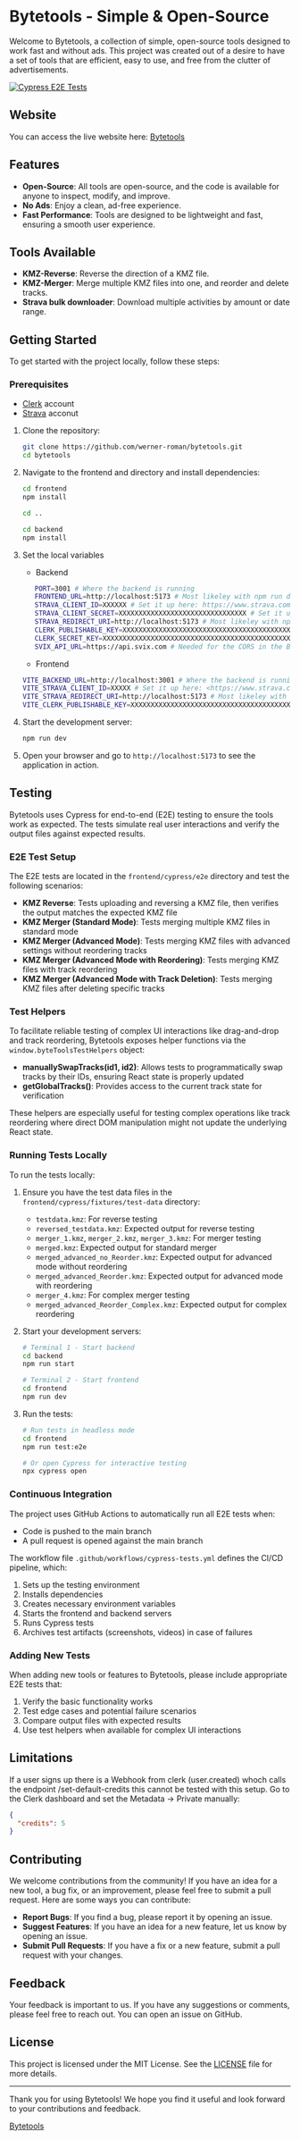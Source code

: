 # Bytetools - Simple & Open-Source

Welcome to Bytetools, a collection of simple, open-source tools designed to work fast and without ads. This project was created out of a desire to have a set of tools that are efficient, easy to use, and free from the clutter of advertisements.

[![Cypress E2E Tests](https://github.com/werner-roman/bytetools/actions/workflows/cypress-tests.yml/badge.svg)](https://github.com/werner-roman/bytetools/actions/workflows/cypress-tests.yml)

## Website

You can access the live website here: [Bytetools](https://bytetools.org)

## Features

- **Open-Source**: All tools are open-source, and the code is available for anyone to inspect, modify, and improve.
- **No Ads**: Enjoy a clean, ad-free experience.
- **Fast Performance**: Tools are designed to be lightweight and fast, ensuring a smooth user experience.

## Tools Available

- **KMZ-Reverse**: Reverse the direction of a KMZ file.
- **KMZ-Merger**: Merge multiple KMZ files into one, and reorder and delete tracks.
- **Strava bulk downloader**: Download multiple activities by amount or date range.

## Getting Started

To get started with the project locally, follow these steps:

### Prerequisites

- [Clerk](https://clerk.com) account
- [Strava](https://strava.com) acconut

1. Clone the repository:

   ```sh
   git clone https://github.com/werner-roman/bytetools.git
   cd bytetools
   ```

2. Navigate to the frontend and  directory and install dependencies:

   ```sh
   cd frontend
   npm install
   
   cd ..
   
   cd backend
   npm install
   ```

3. Set the local variables
   - Backend

   ```sh
      PORT=3001 # Where the backend is running
      FRONTEND_URL=http://localhost:5173 # Most likeley with npm run dev (vite)
      STRAVA_CLIENT_ID=XXXXXX # Set it up here: https://www.strava.com/settings/api
      STRAVA_CLIENT_SECRET=XXXXXXXXXXXXXXXXXXXXXXXXXXXXXXXX # Set it up here: https://www.strava.com/settings/api
      STRAVA_REDIRECT_URI=http://localhost:5173 # Most likeley with npm run dev (vite)
      CLERK_PUBLISHABLE_KEY=XXXXXXXXXXXXXXXXXXXXXXXXXXXXXXXXXXXXXXXXXXXXXXXXXXXXXXXXXXXX # Set it up here: https://dashboard.clerk.com/ -> Configure -> API Keys
      CLERK_SECRET_KEY=XXXXXXXXXXXXXXXXXXXXXXXXXXXXXXXXXXXXXXXXXXXXXXXXXX # Set it up here: https://dashboard.clerk.com/ -> Configure -> API Keys
      SVIX_API_URL=https://api.svix.com # Needed for the CORS in the Backend - Webhook by Clerk
   ```

   - Frontend
  
   ```sh
   VITE_BACKEND_URL=http://localhost:3001 # Where the backend is running
   VITE_STRAVA_CLIENT_ID=XXXXX # Set it up here: <https://www.strava.com/settings/api>
   VITE_STRAVA_REDIRECT_URI=http://localhost:5173 # Most likeley with npm run dev (vite)
   VITE_CLERK_PUBLISHABLE_KEY=XXXXXXXXXXXXXXXXXXXXXXXXXXXXXXXXXXXXXXXXXXXXXXXXXXXXXXXXXXXX # Set it up here: https://dashboard.clerk.com/ -> Configure -> API Keys
   ```

4. Start the development server:

   ```sh
   npm run dev
   ```

5. Open your browser and go to `http://localhost:5173` to see the application in action.

## Testing

Bytetools uses Cypress for end-to-end (E2E) testing to ensure the tools work as expected. The tests simulate real user interactions and verify the output files against expected results.

### E2E Test Setup

The E2E tests are located in the `frontend/cypress/e2e` directory and test the following scenarios:

- **KMZ Reverse**: Tests uploading and reversing a KMZ file, then verifies the output matches the expected KMZ file
- **KMZ Merger (Standard Mode)**: Tests merging multiple KMZ files in standard mode
- **KMZ Merger (Advanced Mode)**: Tests merging KMZ files with advanced settings without reordering tracks
- **KMZ Merger (Advanced Mode with Reordering)**: Tests merging KMZ files with track reordering
- **KMZ Merger (Advanced Mode with Track Deletion)**: Tests merging KMZ files after deleting specific tracks

### Test Helpers

To facilitate reliable testing of complex UI interactions like drag-and-drop and track reordering, Bytetools exposes helper functions via the `window.byteToolsTestHelpers` object:

- **manuallySwapTracks(id1, id2)**: Allows tests to programmatically swap tracks by their IDs, ensuring React state is properly updated
- **getGlobalTracks()**: Provides access to the current track state for verification

These helpers are especially useful for testing complex operations like track reordering where direct DOM manipulation might not update the underlying React state.

### Running Tests Locally

To run the tests locally:

1. Ensure you have the test data files in the `frontend/cypress/fixtures/test-data` directory:
   - `testdata.kmz`: For reverse testing
   - `reversed_testdata.kmz`: Expected output for reverse testing
   - `merger_1.kmz`, `merger_2.kmz`, `merger_3.kmz`: For merger testing
   - `merged.kmz`: Expected output for standard merger
   - `merged_advanced_no_Reorder.kmz`: Expected output for advanced mode without reordering
   - `merged_advanced_Reorder.kmz`: Expected output for advanced mode with reordering
   - `merger_4.kmz`: For complex merger testing
   - `merged_advanced_Reorder_Complex.kmz`: Expected output for complex reordering

2. Start your development servers:

   ```sh
   # Terminal 1 - Start backend
   cd backend
   npm run start
   
   # Terminal 2 - Start frontend
   cd frontend
   npm run dev
   ```

3. Run the tests:

   ```sh
   # Run tests in headless mode
   cd frontend
   npm run test:e2e
   
   # Or open Cypress for interactive testing
   npx cypress open
   ```

### Continuous Integration

The project uses GitHub Actions to automatically run all E2E tests when:

- Code is pushed to the main branch
- A pull request is opened against the main branch

The workflow file `.github/workflows/cypress-tests.yml` defines the CI/CD pipeline, which:

1. Sets up the testing environment
2. Installs dependencies
3. Creates necessary environment variables
4. Starts the frontend and backend servers
5. Runs Cypress tests
6. Archives test artifacts (screenshots, videos) in case of failures

### Adding New Tests

When adding new tools or features to Bytetools, please include appropriate E2E tests that:

1. Verify the basic functionality works
2. Test edge cases and potential failure scenarios
3. Compare output files with expected results
4. Use test helpers when available for complex UI interactions

## Limitations

If a user signs up there is a Webhook from clerk (user.created) whoch calls the endpoint /set-default-credits this cannot be tested with this setup. Go to the Clerk dashboard and set the Metadata -> Private manually:

```json
{
  "credits": 5
}
   ```

## Contributing

We welcome contributions from the community! If you have an idea for a new tool, a bug fix, or an improvement, please feel free to submit a pull request. Here are some ways you can contribute:

- **Report Bugs**: If you find a bug, please report it by opening an issue.
- **Suggest Features**: If you have an idea for a new feature, let us know by opening an issue.
- **Submit Pull Requests**: If you have a fix or a new feature, submit a pull request with your changes.

## Feedback

Your feedback is important to us. If you have any suggestions or comments, please feel free to reach out. You can open an issue on GitHub.

## License

This project is licensed under the MIT License. See the [LICENSE](LICENSE) file for more details.

---

Thank you for using Bytetools! We hope you find it useful and look forward to your contributions and feedback.

[Bytetools](https://bytetools.org)
